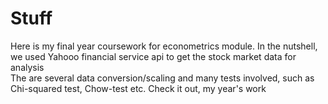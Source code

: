 # Stuff
Here is my final year coursework for econometrics module. In the nutshell, we used Yahooo financial service api to get the stock market data for analysis\
The are several data conversion/scaling and many tests involved, such as Chi-squared test,  Chow-test etc. Check it out, my year's work
